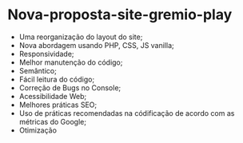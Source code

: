 # Nova-proposta-site-gremio-play

- Uma reorganização do layout do site;
- Nova abordagem usando PHP, CSS, JS vanilla;
- Responsividade;
- Melhor manutenção do código;
- Semântico; 
- Fácil leitura do código;
- Correção de Bugs no Console;
- Acessibilidade Web;
- Melhores práticas SEO;
- Uso de práticas recomendadas na códificação de acordo com as métricas do Google;
- Otimização
